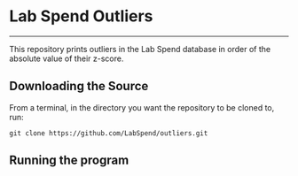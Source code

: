 # Lab Spend Outliers
-------------------------------------------------------------------------------
This repository prints outliers in the Lab Spend database in order of the absolute value of their z-score.

## Downloading the Source
From a terminal, in the directory you want the repository to be cloned to, run:
```
git clone https://github.com/LabSpend/outliers.git
```

## Running the program
